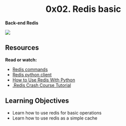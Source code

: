 <center><h1>0x02. Redis basic</h1></center>

<b>Back-end    Redis</b>

<img src="https://s3.amazonaws.com/alx-intranet.hbtn.io/uploads/medias/2020/1/40eab4627f1bea7dfe5e.png?X-Amz-Algorithm=AWS4-HMAC-SHA256&X-Amz-Credential=AKIARDDGGGOUSBVO6H7D%2F20220706%2Fus-east-1%2Fs3%2Faws4_request&X-Amz-Date=20220706T041813Z&X-Amz-Expires=86400&X-Amz-SignedHeaders=host&X-Amz-Signature=a5ca45169cebadb68a0812135cac85b558d91728c7c0321aee3a9814dc6a3f89">

<h2>Resources</h2>

<p>
<b>Read or watch:</b>

<ul>
<li><a href="https://alx-intranet.hbtn.io/rltoken/lQ8ANhVfxDTxDr2UDSyQRA">Redis commands</a></li>
<li><a href="https://alx-intranet.hbtn.io/rltoken/imfgFhAZPlg7YMZ_tHvFZw">Redis python client</a></li>
<li><a href="https://alx-intranet.hbtn.io/rltoken/7SluvFvgckwVgsvrfOf1CQ">How to Use Redis With Python</a></li>
<li><a href="https://alx-intranet.hbtn.io/rltoken/hJVo3XwMMFFoApyX8zPXvA">.Redis Crash Course Tutorial</a></li>
</ul>
</p>
<h2>Learning Objectives</h2>
<p>
<ul>
<li>Learn how to use redis for basic operations</li>
<li>Learn how to use redis as a simple cache</li>
</ul>
</p>

